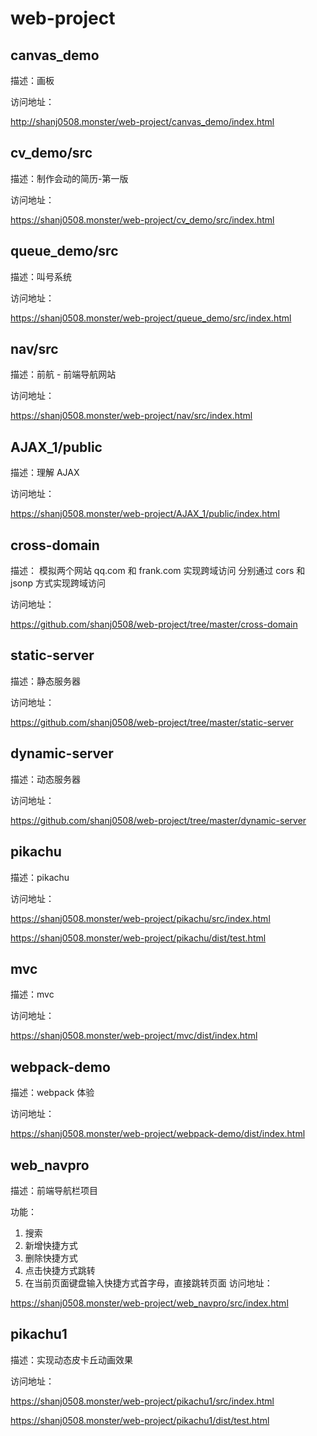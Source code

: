 # web-project

## canvas_demo

描述：画板

访问地址：

http://shanj0508.monster/web-project/canvas_demo/index.html

## cv_demo/src

描述：制作会动的简历-第一版

访问地址：

https://shanj0508.monster/web-project/cv_demo/src/index.html

## queue_demo/src

描述：叫号系统

访问地址：

https://shanj0508.monster/web-project/queue_demo/src/index.html

## nav/src

描述：前航 - 前端导航网站

访问地址：

https://shanj0508.monster/web-project/nav/src/index.html

## AJAX_1/public

描述：理解 AJAX

访问地址：

https://shanj0508.monster/web-project/AJAX_1/public/index.html

## cross-domain

描述：
模拟两个网站 qq.com 和 frank.com 实现跨域访问
分别通过 cors 和 jsonp 方式实现跨域访问

访问地址：

https://github.com/shanj0508/web-project/tree/master/cross-domain

## static-server

描述：静态服务器

访问地址：

https://github.com/shanj0508/web-project/tree/master/static-server

## dynamic-server

描述：动态服务器

访问地址：

https://github.com/shanj0508/web-project/tree/master/dynamic-server

## pikachu

描述：pikachu

访问地址：

https://shanj0508.monster/web-project/pikachu/src/index.html

https://shanj0508.monster/web-project/pikachu/dist/test.html

## mvc

描述：mvc

访问地址：

https://shanj0508.monster/web-project/mvc/dist/index.html

## webpack-demo

描述：webpack 体验

访问地址：

https://shanj0508.monster/web-project/webpack-demo/dist/index.html

## web_navpro

描述：前端导航栏项目

功能：
1. 搜索
2. 新增快捷方式
3. 删除快捷方式
4. 点击快捷方式跳转
5. 在当前页面键盘输入快捷方式首字母，直接跳转页面
访问地址：

https://shanj0508.monster/web-project/web_navpro/src/index.html

## pikachu1

描述：实现动态皮卡丘动画效果

访问地址：

https://shanj0508.monster/web-project/pikachu1/src/index.html

https://shanj0508.monster/web-project/pikachu1/dist/test.html
